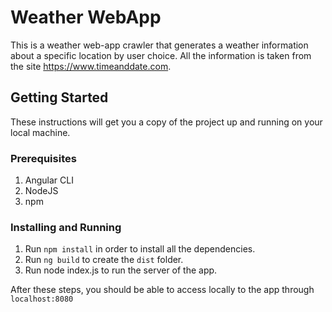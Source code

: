 # Weather WebApp

This is a weather web-app crawler that generates a weather information about a specific location by user choice.
All the information is taken from the site https://www.timeanddate.com.

## Getting Started

These instructions will get you a copy of the project up and running on your local machine.

### Prerequisites

1. Angular CLI
2. NodeJS
2. npm

### Installing and Running

1. Run `npm install` in order to install all the dependencies.
1. Run `ng build` to create the `dist` folder.
2. Run node index.js to run the server of the app.

After these steps, you should be able to access locally to the app through `localhost:8080`

